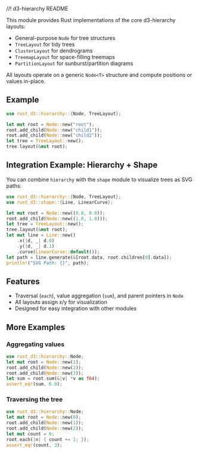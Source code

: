 //! d3-hierarchy README

This module provides Rust implementations of the core d3-hierarchy layouts:
- General-purpose `Node` for tree structures
- `TreeLayout` for tidy trees
- `ClusterLayout` for dendrograms
- `TreemapLayout` for space-filling treemaps
- `PartitionLayout` for sunburst/partition diagrams

All layouts operate on a generic `Node<T>` structure and compute positions or values in-place.

## Example

```rust
use rust_d3::hierarchy::{Node, TreeLayout};

let mut root = Node::new("root");
root.add_child(Node::new("child1"));
root.add_child(Node::new("child2"));
let tree = TreeLayout::new();
tree.layout(&mut root);
```

## Integration Example: Hierarchy + Shape

You can combine `hierarchy` with the `shape` module to visualize trees as SVG paths:

```rust
use rust_d3::hierarchy::{Node, TreeLayout};
use rust_d3::shape::{Line, LinearCurve};

let mut root = Node::new((0.0, 0.0));
root.add_child(Node::new((1.0, 1.0)));
let tree = TreeLayout::new();
tree.layout(&mut root);
let mut line = Line::new()
    .x(|d, _| d.0)
    .y(|d, _| d.1)
    .curve(LinearCurve::default());
let path = line.generate(&[root.data, root.children[0].data]);
println!("SVG Path: {}", path);
```

## Features
- Traversal (`each`), value aggregation (`sum`), and parent pointers in `Node`
- All layouts assign x/y for visualization
- Designed for easy integration with other modules

## More Examples

### Aggregating values
```rust
use rust_d3::hierarchy::Node;
let mut root = Node::new(1);
root.add_child(Node::new(2));
root.add_child(Node::new(3));
let sum = root.sum(&|v| *v as f64);
assert_eq!(sum, 6.0);
```

### Traversing the tree
```rust
use rust_d3::hierarchy::Node;
let mut root = Node::new(0);
root.add_child(Node::new(1));
root.add_child(Node::new(2));
let mut count = 0;
root.each(|n| { count += 1; });
assert_eq!(count, 3);
```
